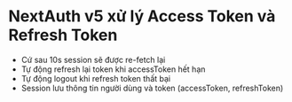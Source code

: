 # NextAuth v5 xử lý Access Token và Refresh Token

- Cứ sau 10s session sẽ được re-fetch lại
- Tự động refresh lại token khi accessToken hết hạn
- Tự động logout khi refresh token thất bại
- Session lưu thông tin người dùng và token (accessToken, refreshToken)
